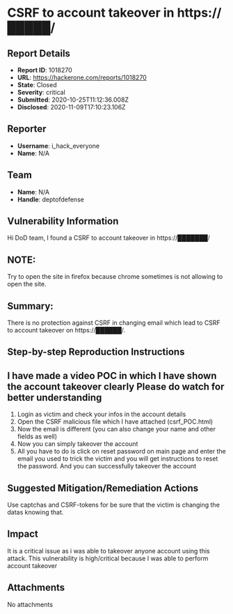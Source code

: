 # CSRF to account takeover in https://█████/

## Report Details
- **Report ID**: 1018270
- **URL**: https://hackerone.com/reports/1018270
- **State**: Closed
- **Severity**: critical
- **Submitted**: 2020-10-25T11:12:36.008Z
- **Disclosed**: 2020-11-09T17:10:23.106Z

## Reporter
- **Username**: i_hack_everyone
- **Name**: N/A

## Team
- **Name**: N/A
- **Handle**: deptofdefense

## Vulnerability Information
Hi DoD team,
I found a CSRF to account takeover in https://███████/

## NOTE:
Try to open the site in firefox because chrome sometimes is not allowing to open the site.

## Summary:
There is no protection against CSRF in changing email which lead to CSRF to account takeover on  https://██████/.

## Step-by-step Reproduction Instructions
## I have made a video POC in which I have shown the account takeover clearly Please do watch for better understanding
1. Login as victim and check your infos in the account details
2. Open the CSRF malicious file which I have attached (csrf_POC.html)
3. Now the email is different (you can also change your name and other fields as well)
4. Now you can simply takeover the account
5. All you have to do is click on reset password on main page and enter the email you used to trick the victim and you will get instructions to reset the password. And you can successfully takeover the account

## Suggested Mitigation/Remediation Actions
Use captchas and CSRF-tokens for be sure that the victim is changing the datas knowing that.

## Impact

It is a critical issue as i was able to takeover anyone account using this attack. This vulnerability is high/critical because I was able to perform account takeover

## Attachments
No attachments
